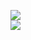 [![](https://img.shields.io/badge/Made%20With-Github%20Spray-lightgrey.svg?style=for-the-badge&logo=github)](https://github.com/Annihil/github-spray#6141)  
[![](https://i.imgur.com/2DrTn0Z.gif)](https://github.com/Annihil/github-spray)